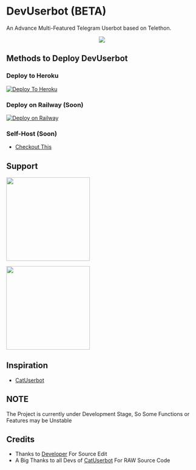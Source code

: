 # DevUserbot (BETA)
An Advance Multi-Featured Telegram Userbot based on Telethon.

<p align="center">
  <img src="https://telegra.ph/file/80c25e0e397d7cea278f1.jpg">
</p>

## Methods to Deploy DevUserbot
### Deploy to Heroku 
[![Deploy To Heroku](https://www.herokucdn.com/deploy/button.svg)](https://dashboard.heroku.com/new?template=https://github.com/Samarth-Dubey/DevUserBot)

### Deploy on Railway (Soon) 
[![Deploy on Railway](https://railway.app/button.svg)](https://railway.app/new/template?template=)

### Self-Host (Soon)
  - [Checkout This]()
  

## Support
   <a href="https://t.me/DevTgUb_Official/"><img src="https://img.shields.io/badge/Channel%20Support%3F-Yes-black?&style=flat-square?&logo=telegram" width=220px></a></p>
   <a href="https://t.me/DevTgUb_Support/"><img src="https://img.shields.io/badge/Group%20Support%3F-Yes-black?&style=flat-square?&logo=telegram" width=220px></a></p>
   
## Inspiration
   - [CatUserbot](https://github.com/TgCatUB/catuserbot)
   
## NOTE
The Project is currently under Development Stage, So Some Functions or Features may be Unstable

## Credits
   - Thanks to [Developer](https://github.com/samarth-dubey) For Source Edit
   - A Big Thanks to all Devs of [CatUserbot](https://github.com/TgCatUB/catuserbot) For RAW Source Code
